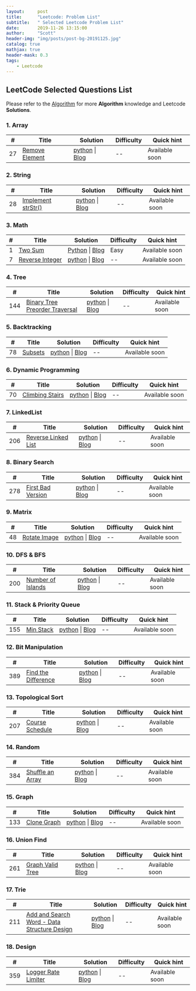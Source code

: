 ```yaml
---
layout:     post
title:      "Leetcode: Problem List"
subtitle:   " Selected Leetcode Problem List"
date:       2019-11-26 13:15:00
author:     "Scott"
header-img: "img/posts/post-bg-20191125.jpg"
catalog: true
mathjax: true
header-mask: 0.3
tags:
    - Leetcode
---
```


## LeetCode Selected Questions List
Please refer to the [Algorithm](https://github.com/scottjingtt/Algorithm) for more **Algorithm** knowledge and Leetcode **Solutions**.

### 1. Array

| # | Title | Solution | Difficulty |      Quick hint  |
|---| ----- | -------- | --------- | -------------------------|
|27|[Remove Element]()| [python]() \| [Blog]()| -- | Available soon |

### 2. String

| # | Title | Solution | Difficulty |      Quick hint  |
|---| ----- | -------- | ---------- | -------------------------|
|28|[Implement strStr()]()| [python]() \| [Blog]()| -- | Available soon |


### 3. Math

| # | Title | Solution | Difficulty |      Quick hint  |
|---| ----- | -------- | ---------- | -------------------------|
|1|[Two Sum](https://leetcode.com/problems/two-sum/)| [Python](https://github.com/scottjingtt/Algorithm/blob/master/leetcode/1_two_sum.md) \| [Blog](../../../11/25/1_two_sum/index.html)|Easy| Available soon |
|7|[Reverse Integer]()| [python]() \| [Blog]()| -- | Available soon |

### 4. Tree

| # | Title | Solution | Difficulty |      Quick hint  |
|---| ----- | -------- | ---------- | -------------------------|
|144|[Binary Tree Preorder Traversal]()| [python]() \| [Blog]()| -- | Available soon |

### 5. Backtracking

| # | Title | Solution | Difficulty |      Quick hint  |
|---| ----- | -------- | ---------- | -------------------------|
|78|[Subsets]()| [python]() \| [Blog]()| -- | Available soon |

### 6. Dynamic Programming

| # | Title | Solution | Difficulty |      Quick hint  |
|---| ----- | -------- | ---------- | -------------------------|
|70|[Climbing Stairs]()| [python]() \| [Blog]()| -- | Available soon |

### 7. LinkedList

| # | Title | Solution | Difficulty |      Quick hint  |
|---| ----- | -------- | ---------- | -------------------------|
|206|[Reverse Linked List]()| [python]() \| [Blog]()| -- | Available soon |

### 8. Binary Search

| # | Title | Solution | Difficulty |      Quick hint  |
|---| ----- | -------- | ---------- | -------------------------|
|278|[First Bad Version]()| [python]() \| [Blog]()| -- | Available soon |

### 9. Matrix

| # | Title | Solution | Difficulty |      Quick hint  |
|---| ----- | -------- | ---------- | -------------------------|
|48|[Rotate Image]()| [python]() \| [Blog]()| -- | Available soon |

### 10. DFS & BFS

| # | Title | Solution | Difficulty |      Quick hint  |
|---| ----- | -------- | ---------- | -------------------------|
|200|[Number of Islands]()| [python]() \| [Blog]()| -- | Available soon |

### 11. Stack & Priority Queue

| # | Title | Solution | Difficulty |      Quick hint  |
|---| ----- | -------- | ---------- | -------------------------|
|155|[Min Stack]()| [python]() \| [Blog]()| -- | Available soon |

### 12. Bit Manipulation

| # | Title | Solution | Difficulty |      Quick hint  |
|---| ----- | -------- | ---------- | -------------------------|
|389|[Find the Difference]()| [python]() \| [Blog]()| -- | Available soon |

### 13. Topological Sort

| # | Title | Solution | Difficulty |      Quick hint  |
|---| ----- | -------- | ---------- | -------------------------|
|207|[Course Schedule]()| [python]() \| [Blog]()| -- | Available soon |

### 14. Random

| # | Title | Solution | Difficulty |      Quick hint  |
|---| ----- | -------- | ---------- | -------------------------|
|384|[Shuffle an Array]()| [python]() \| [Blog]()| -- | Available soon |

### 15. Graph

| # | Title | Solution | Difficulty |      Quick hint  |
|---| ----- | -------- | ---------- | -------------------------|
|133|[Clone Graph]()| [python]() \| [Blog]()| -- | Available soon |

### 16. Union Find

| # | Title | Solution | Difficulty |      Quick hint  |
|---| ----- | -------- | ---------- | -------------------------|
|261|[Graph Valid Tree]()| [python]() \| [Blog]()| -- | Available soon |


### 17. Trie

| # | Title | Solution | Difficulty |      Quick hint  |
|---| ----- | -------- | ---------- | -------------------------|
|211|[Add and Search Word - Data Structure Design]()| [python]() \| [Blog]()| -- | Available soon |

### 18. Design

| # | Title | Solution | Difficulty |      Quick hint  |
|---| ----- | -------- | ---------- | -------------------------|
|359|[Logger Rate Limiter]()| [python]() \| [Blog]()| -- | Available soon |